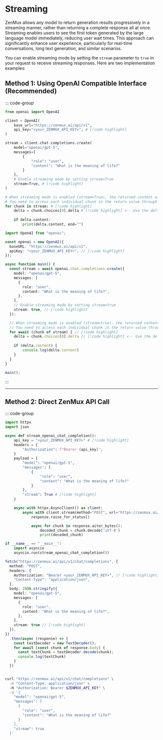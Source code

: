 # Streaming

ZenMux allows any model to return generation results progressively in a streaming manner, rather than returning a complete response all at once. Streaming enables users to see the first token generated by the large language model immediately, reducing user wait times. This approach can significantly enhance user experience, particularly for real-time conversations, long text generation, and similar scenarios.

You can enable streaming mode by setting the `stream` parameter to `true` in your request to receive streaming responses. Here are two implementation examples:

## Method 1: Using OpenAI Compatible Interface (Recommended)

::: code-group

```python [Python]
from openai import OpenAI

client = OpenAI(
    base_url="https://zenmux.ai/api/v1",
    api_key="<your_ZENMUX_API_KEY>", # [!code highlight]
)

stream = client.chat.completions.create(
    model="openai/gpt-5",
    messages=[
        {
            "role": "user",
            "content": "What is the meaning of life?" 
        }
    ],
    # Enable streaming mode by setting stream=True
    stream=True, # [!code highlight]
)

# When streaming mode is enabled (stream=True), the returned content will change.
# You need to access each individual chunk in the return value through a loop
for chunk in stream: # [!code highlight]
	delta = chunk.choices[0].delta # [!code highlight] <-- Use the delta field
 
	if delta.content:
		print(delta.content, end="")
```

```ts [TypeScript]
import OpenAI from "openai";

const openai = new OpenAI({
  baseURL: "https://zenmux.ai/api/v1",
  apiKey: "<your_ZENMUX_API_KEY>", // [!code highlight]
});

async function main() {
  const stream = await openai.chat.completions.create({
    model: "openai/gpt-5",
    messages: [
      {
        role: "user",
        content: "What is the meaning of life?",
      },
    ],
    // Enable streaming mode by setting stream=true
    stream: true, // [!code highlight]
  });

  // When streaming mode is enabled (stream=true), the returned content will change.
  // You need to access each individual chunk in the return value through a loop
  for await (chunk of stream) { // [!code highlight] 
    delta = chunk.choices[0].delta // [!code highlight] <-- Use the delta field
    
    if (delta.content) {
        console.log(delta.content)
    }
  }
}

main();
```

:::

---

## Method 2: Direct ZenMux API Call

::: code-group

```python [Python (httpx)]
import httpx
import json

async def stream_openai_chat_completion():
    api_key = "<your_ZENMUX_API_KEY>" # [!code highlight]
    headers = {
        "Authorization": f"Bearer {api_key}",
    }
    payload = {
        "model": "openai/gpt-5",
        "messages": [
            {
                "role": "user",
                "content": "What is the meaning of life?"
            }
        ],
        "stream": True # [!code highlight]
    }

    async with httpx.AsyncClient() as client:
        async with client.stream(method="POST", url="https://zenmux.ai/api/v1/chat/completions", headers=headers, json=payload, timeout=None) as response:
            response.raise_for_status()

            async for chunk in response.aiter_bytes():
                decoded_chunk = chunk.decode('utf-8')
                print(decoded_chunk)

if __name__ == "__main__":
    import asyncio
    asyncio.run(stream_openai_chat_completion())

```

```typescript [TypeScript (fetch)]
fetch("https://zenmux.ai/api/v1/chat/completions", {
  method: "POST",
  headers: {
    Authorization: "Bearer <your_ZENMUX_API_KEY>", // [!code highlight]
    "Content-Type": "application/json",
  },
  body: JSON.stringify({
    model: "openai/gpt-5", 
    messages: [
      {
        role: "user",
        content: "What is the meaning of life?",
      },
    ],
    stream: true // [!code highlight]
  }),
})
  .then(async (response) => {
    const textDecoder = new TextDecoder();
    for await (const chunk of response.body) {
      const textChunk = textDecoder.decode(chunk);
      console.log(textChunk)
    }
  })

```

```bash [Shell (cURL)]

curl "https://zenmux.ai/api/v1/chat/completions" \
  -H "Content-Type: application/json" \ 
  -H "Authorization: Bearer $ZENMUX_API_KEY" \
  -d '{  
    "model": "openai/gpt-5", 
    "messages": [ 
      { 
        "role": "user", 
        "content": "What is the meaning of life?" 
      } 
    ], 
    "stream": true
  }'
```